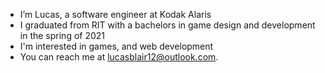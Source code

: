 - I’m Lucas, a software engineer at Kodak Alaris 
- I graduated from RIT with a bachelors in game design and development in the spring of 2021
- I'm interested in games, and web development
- You can reach me at lucasblair12@outlook.com. 
